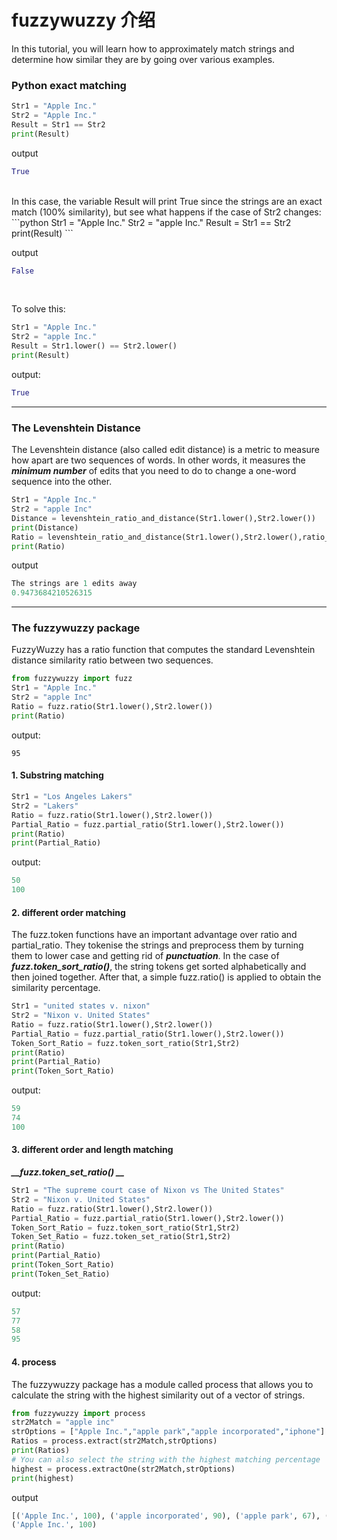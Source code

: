 # fuzzywuzzy 介绍

In this tutorial, you will learn how to approximately match strings and determine how similar they are by going over various examples.

### Python exact matching

```python
Str1 = "Apple Inc."
Str2 = "Apple Inc."
Result = Str1 == Str2
print(Result)
```
output
```python
True
```
 <br /> 
In this case, the variable Result will print True since the strings are an exact match (100% similarity), but see what happens if the case of Str2 changes:
```python
Str1 = "Apple Inc."
Str2 = "apple Inc."
Result = Str1 == Str2
print(Result)
```

output
```python
False
```
<br /> 

To solve this:
```python
Str1 = "Apple Inc."
Str2 = "apple Inc."
Result = Str1.lower() == Str2.lower()
print(Result)
```
output:
```python
True
```
---

### The Levenshtein Distance
The Levenshtein distance (also called edit distance) is a metric to measure how apart are two sequences of words. In other words, it measures the _**minimum number**_  of edits that you need to do to change a one-word sequence into the other. 
```python
Str1 = "Apple Inc."
Str2 = "apple Inc"
Distance = levenshtein_ratio_and_distance(Str1.lower(),Str2.lower())
print(Distance)
Ratio = levenshtein_ratio_and_distance(Str1.lower(),Str2.lower(),ratio_calc = True)
print(Ratio)
```
output 
```python
The strings are 1 edits away
0.9473684210526315
```
---

### The fuzzywuzzy package
FuzzyWuzzy has a ratio function that computes the standard Levenshtein distance similarity ratio between two sequences.

```python
from fuzzywuzzy import fuzz
Str1 = "Apple Inc."
Str2 = "apple Inc"
Ratio = fuzz.ratio(Str1.lower(),Str2.lower())
print(Ratio)
```
output:
```pyhon
95
```
#### 1. Substring  matching
```python
Str1 = "Los Angeles Lakers"
Str2 = "Lakers"
Ratio = fuzz.ratio(Str1.lower(),Str2.lower())
Partial_Ratio = fuzz.partial_ratio(Str1.lower(),Str2.lower())
print(Ratio)
print(Partial_Ratio)
```
output:
```python
50
100
```
#### 2. different order matching
The fuzz.token functions have an important advantage over ratio and partial_ratio. They tokenise the strings and preprocess them by turning them to lower case and getting rid of ***_punctuation_***. In the case of  ***__fuzz.token_sort_ratio()__***, the string tokens get sorted alphabetically and then joined together. After that, a simple fuzz.ratio() is applied to obtain the similarity percentage.

```python
Str1 = "united states v. nixon"
Str2 = "Nixon v. United States"
Ratio = fuzz.ratio(Str1.lower(),Str2.lower())
Partial_Ratio = fuzz.partial_ratio(Str1.lower(),Str2.lower())
Token_Sort_Ratio = fuzz.token_sort_ratio(Str1,Str2)
print(Ratio)
print(Partial_Ratio)
print(Token_Sort_Ratio)
```
output:
```python
59
74
100
```
#### 3. different order and length matching
***__fuzz.token_set_ratio() __***

```python
Str1 = "The supreme court case of Nixon vs The United States"
Str2 = "Nixon v. United States"
Ratio = fuzz.ratio(Str1.lower(),Str2.lower())
Partial_Ratio = fuzz.partial_ratio(Str1.lower(),Str2.lower())
Token_Sort_Ratio = fuzz.token_sort_ratio(Str1,Str2)
Token_Set_Ratio = fuzz.token_set_ratio(Str1,Str2)
print(Ratio)
print(Partial_Ratio)
print(Token_Sort_Ratio)
print(Token_Set_Ratio)
```
output:
```python
57
77
58
95
```
#### 4. process
The fuzzywuzzy package has a module called process that allows you to calculate the string with the highest similarity out of a vector of strings.

```python
from fuzzywuzzy import process
str2Match = "apple inc"
strOptions = ["Apple Inc.","apple park","apple incorporated","iphone"]
Ratios = process.extract(str2Match,strOptions)
print(Ratios)
# You can also select the string with the highest matching percentage
highest = process.extractOne(str2Match,strOptions)
print(highest)
```
output
```python
[('Apple Inc.', 100), ('apple incorporated', 90), ('apple park', 67), ('iphone', 30)]
('Apple Inc.', 100)
```




